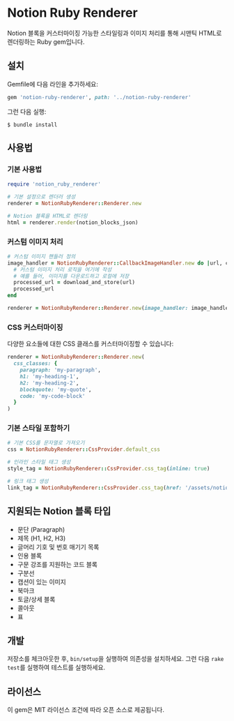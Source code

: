 # Notion Ruby Renderer

Notion 블록을 커스터마이징 가능한 스타일링과 이미지 처리를 통해 시맨틱 HTML로 렌더링하는 Ruby gem입니다.

## 설치

Gemfile에 다음 라인을 추가하세요:

```ruby
gem 'notion-ruby-renderer', path: '../notion-ruby-renderer'
```

그런 다음 실행:

    $ bundle install

## 사용법

### 기본 사용법

```ruby
require 'notion_ruby_renderer'

# 기본 설정으로 렌더러 생성
renderer = NotionRubyRenderer::Renderer.new

# Notion 블록을 HTML로 렌더링
html = renderer.render(notion_blocks_json)
```

### 커스텀 이미지 처리

```ruby
# 커스텀 이미지 핸들러 정의
image_handler = NotionRubyRenderer::CallbackImageHandler.new do |url, context|
  # 커스텀 이미지 처리 로직을 여기에 작성
  # 예를 들어, 이미지를 다운로드하고 로컬에 저장
  processed_url = download_and_store(url)
  processed_url
end

renderer = NotionRubyRenderer::Renderer.new(image_handler: image_handler)
```

### CSS 커스터마이징

다양한 요소들에 대한 CSS 클래스를 커스터마이징할 수 있습니다:

```ruby
renderer = NotionRubyRenderer::Renderer.new(
  css_classes: {
    paragraph: 'my-paragraph',
    h1: 'my-heading-1',
    h2: 'my-heading-2',
    blockquote: 'my-quote',
    code: 'my-code-block'
  }
)
```

### 기본 스타일 포함하기

```ruby
# 기본 CSS를 문자열로 가져오기
css = NotionRubyRenderer::CssProvider.default_css

# 인라인 스타일 태그 생성
style_tag = NotionRubyRenderer::CssProvider.css_tag(inline: true)

# 링크 태그 생성
link_tag = NotionRubyRenderer::CssProvider.css_tag(href: '/assets/notion.css')
```

## 지원되는 Notion 블록 타입

- 문단 (Paragraph)
- 제목 (H1, H2, H3)
- 글머리 기호 및 번호 매기기 목록
- 인용 블록
- 구문 강조를 지원하는 코드 블록
- 구분선
- 캡션이 있는 이미지
- 북마크
- 토글/상세 블록
- 콜아웃
- 표

## 개발

저장소를 체크아웃한 후, `bin/setup`을 실행하여 의존성을 설치하세요. 그런 다음 `rake test`를 실행하여 테스트를 실행하세요.

## 라이선스

이 gem은 MIT 라이선스 조건에 따라 오픈 소스로 제공됩니다.